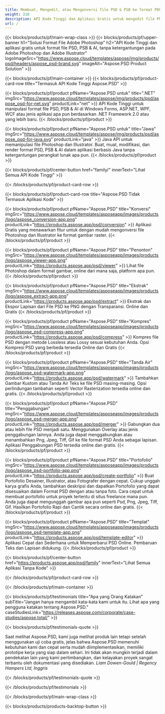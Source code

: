 ```yaml
---
title: Membuat, Mengedit, atau Mengonversi file PSD & PSB ke format PDF & gambar
weight: 310
description: API Kode Tinggi dan Aplikasi Gratis untuk mengedit file Photoshop. Kemampuan untuk memperbarui properti lapisan, menambahkan tanda air, skala putar, Konversi Raster, Flip Crop Dithering.
url: /
---
```


{{< blocks/products/pf/main-wrap-class >}}
{{< blocks/products/pf/upper-banner h1="Solusi Format File Adobe Photoshop" h2="API Kode Tinggi dan aplikasi gratis untuk format file PSD, PSB & AI, tanpa ketergantungan pada Adobe Photoshop dan Adobe Illustrator" logoImageSrc="https://www.aspose.cloud/templates/aspose/img/products/psd/headers/aspose_psd-brand.svg" imageAlt="Aspose.PSD Product Solution" >}}

{{< blocks/products/pf/main-container >}}
{{< blocks/products/pf/product-card-row title="Termasuk API Kode Tinggi Aspose.PSD" >}}

{{< blocks/products/pf/product pfName="Aspose.PSD untuk" title=".NET" imgSrc="https://www.aspose.cloud/templates/aspose/img/products/psd/aspose_psd-for-net.svg" productLink="net" >}}
API Kode Tinggi untuk manipulasi format file PSD, PSB & AI di Windows Forms, ASP.NET, WPF, WCF atau jenis aplikasi apa pun berdasarkan .NET Framework 2.0 atau yang lebih baru.
{{< /blocks/products/pf/product >}}

{{< blocks/products/pf/product pfName="Aspose.PSD untuk" title="Jawa" imgSrc="https://www.aspose.cloud/templates/aspose/img/products/psd/aspose_psd-for-java.svg" productLink="java" >}}
Java API untuk memanipulasi file Photoshop dan Illustrator. Buat, muat, modifikasi, dan render format PSD, PSB & AI dalam aplikasi berbasis Java tanpa ketergantungan perangkat lunak apa pun.
{{< /blocks/products/pf/product >}}

{{< blocks/products/pf/center-button href="family/" innerText="Lihat Semua API Kode Tinggi" >}}

{{< /blocks/products/pf/product-card-row >}}

{{< blocks/products/pf/product-card-row title="Aspose.PSD Tidak Termasuk Aplikasi Kode" >}}

{{< blocks/products/pf/product pfName="Aspose.PSD" title="Konversi" imgSrc="https://www.aspose.cloud/templates/asposeapp/images/products/logo/aspose_conversion-app.png" productLink="https://products.aspose.app/psd/conversion" >}}
Aplikasi Gratis yang menawarkan fitur untuk dengan mudah mengonversi file Photoshop dan Illustrator ke format gambar raster.
{{< /blocks/products/pf/product >}}

{{< blocks/products/pf/product pfName="Aspose.PSD" title="Penonton" imgSrc="https://www.aspose.cloud/templates/asposeapp/images/products/logo/aspose_viewer-app.png" productLink="https://products.aspose.app/psd/viewer" >}}
Lihat file Photoshop dalam format gambar, online dari mana saja, platform apa pun.
{{< /blocks/products/pf/product >}}

{{< blocks/products/pf/product pfName="Aspose.PSD" title="Ekstrak" imgSrc="https://www.aspose.cloud/templates/asposeapp/images/products/logo/aspose_extract-app.png" productLink="https://products.aspose.app/psd/extract" >}}
Ekstrak dan Ekspor Lapisan dari File PSD ke PNG dengan Transparansi. Online dan Gratis
{{< /blocks/products/pf/product >}}

{{< blocks/products/pf/product pfName="Aspose.PSD" title="Kompres" imgSrc="https://www.aspose.cloud/templates/asposeapp/images/products/logo/aspose_psd-compress-app.png" productLink="https://products.aspose.app/psd/compress" >}}
Kompres file PSD dengan metode Lossless atau Lossy sesuai kebutuhan Anda. Opsi Kompresi PSD yang berbeda tersedia Online dan Gratis
{{< /blocks/products/pf/product >}}

{{< blocks/products/pf/product pfName="Aspose.PSD" title="Tanda Air" imgSrc="https://www.aspose.cloud/templates/asposeapp/images/products/logo/aspose_psd-watermark-app.png" productLink="https://products.aspose.app/psd/watermark" >}}
Tambahkan Gambar Kustom atau Tanda Air Teks ke file PSD masing-masing. Opsi perlindungan tambahan seperti Vector Rasterization tersedia online dan gratis.
{{< /blocks/products/pf/product >}}

{{< blocks/products/pf/product pfName="Aspose.PSD" title="Penggabungan" imgSrc="https://www.aspose.cloud/templates/asposeapp/images/products/logo/aspose_psd-merger-app.png" productLink="https://products.aspose.app/psd/merger" >}}
Gabungkan dua atau lebih file PSD menjadi satu. Menggunakan Overlay atau jenis penggabungan lainnya. Anda juga dapat menggabungkan atau menambahkan Png, Jpeg, Tiff, Gif ke file format PSD Anda sebagai lapisan. Aplikasi Penggabungan PSD tersedia online dan gratis.
{{< /blocks/products/pf/product >}}

{{< blocks/products/pf/product pfName="Aspose.PSD" title="Portofolio" imgSrc="https://www.aspose.cloud/templates/asposeapp/images/products/logo/aspose_psd-portfolio-app.png" productLink="https://products.aspose.app/psd/create-portfolio" >}}
Buat Portofolio Desainer, Illustrator, atau Fotografer dengan cepat. Cukup unggah karya grafis Anda, tambahkan deskripsi dan dapatkan Portofolio yang dapat disesuaikan dalam Format PSD dengan atau tanpa foto. Cara cepat untuk membuat portofolio untuk proyek tertentu di situs freelance mana pun. Anda juga dapat mengunggah gambar apa pun seperti Psd, Png, Jpeg, Tiff, Gif. Hasilkan Portofolio Rapi dan Cantik secara online dan gratis.
{{< /blocks/products/pf/product >}}

{{< blocks/products/pf/product pfName="Aspose.PSD" title="Templat" imgSrc="https://www.aspose.cloud/templates/asposeapp/images/products/logo/aspose_psd-template-app.png" productLink="https://products.aspose.app/psd/template-editor" >}}
Aplikasi Cepat dan Sederhana untuk Memperbarui PSD Online. Pembaruan Teks dan Lapisan didukung.
{{< /blocks/products/pf/product >}}

{{< blocks/products/pf/center-button href="https://products.aspose.app/psd/family" innerText="Lihat Semua Aplikasi Tanpa Kode" >}}

{{< /blocks/products/pf/product-card-row >}}

{{< /blocks/products/pf/main-container >}}

{{< blocks/products/pf/testimonials title="Apa yang Orang Katakan" subTitle="Jangan hanya mengambil kata-kata kami untuk itu. Lihat apa yang pengguna katakan tentang Aspose.PSD." caseStudiesLink="https://releases.aspose.com/corporate/case-studies/aspose.total/" >}}

{{< blocks/products/pf/testimonials-quote >}}
<p class="first">
 Saat melihat Aspose.PSD, kami juga melihat produk lain tetapi setelah menggunakan uji coba gratis, jelas bahwa Aspose.PSD memenuhi kebutuhan kami dan cepat serta mudah diimplementasikan, memiliki prototipe kerja yang siap dalam sehari. Ini tidak akan mungkin terjadi dalam pendekatan lain yang kami pertimbangkan, dan kelayakan proyek sangat terbantu oleh dokumentasi yang disediakan.
 <em>
  Liam Dowen-Gould | Regency Hampers Ltd, Inggris
 </em>
</p>

{{< /blocks/products/pf/testimonials-quote >}}

{{< /blocks/products/pf/testimonials >}}

{{< /blocks/products/pf/main-wrap-class >}}

{{< blocks/products/products-backtop-button >}}

